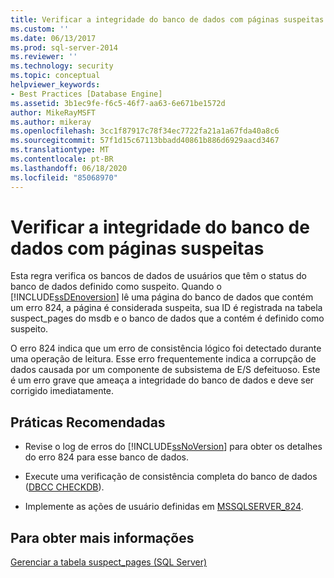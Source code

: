 ```yaml
---
title: Verificar a integridade do banco de dados com páginas suspeitas | Microsoft Docs
ms.custom: ''
ms.date: 06/13/2017
ms.prod: sql-server-2014
ms.reviewer: ''
ms.technology: security
ms.topic: conceptual
helpviewer_keywords:
- Best Practices [Database Engine]
ms.assetid: 3b1ec9fe-f6c5-46f7-aa63-6e671be1572d
author: MikeRayMSFT
ms.author: mikeray
ms.openlocfilehash: 3cc1f87917c78f34ec7722fa21a1a67fda40a8c6
ms.sourcegitcommit: 57f1d15c67113bbadd40861b886d6929aacd3467
ms.translationtype: MT
ms.contentlocale: pt-BR
ms.lasthandoff: 06/18/2020
ms.locfileid: "85068970"
---
```

# <a name="check-integrity-of-database-with-suspect-pages"></a>Verificar a integridade do banco de dados com páginas suspeitas
  Esta regra verifica os bancos de dados de usuários que têm o status do banco de dados definido como suspeito. Quando o [!INCLUDE[ssDEnoversion](../../includes/ssdenoversion-md.md)] lê uma página do banco de dados que contém um erro 824, a página é considerada suspeita, sua ID é registrada na tabela suspect_pages do msdb e o banco de dados que a contém é definido como suspeito.  
  
 O erro 824 indica que um erro de consistência lógico foi detectado durante uma operação de leitura. Esse erro frequentemente indica a corrupção de dados causada por um componente de subsistema de E/S defeituoso. Este é um erro grave que ameaça a integridade do banco de dados e deve ser corrigido imediatamente.  
  
## <a name="best-practices-recommendations"></a>Práticas Recomendadas  
  
-   Revise o log de erros do [!INCLUDE[ssNoVersion](../../includes/ssnoversion-md.md)] para obter os detalhes do erro 824 para esse banco de dados.  
  
-   Execute uma verificação de consistência completa do banco de dados ([DBCC CHECKDB](/sql/t-sql/database-console-commands/dbcc-checkdb-transact-sql)).  
  
-   Implemente as ações de usuário definidas em [MSSQLSERVER_824](https://go.microsoft.com/fwlink/?LinkId=81397).  
  
## <a name="for-more-information"></a>Para obter mais informações  
 [Gerenciar a tabela suspect_pages &#40;SQL Server&#41;](../backup-restore/manage-the-suspect-pages-table-sql-server.md)  
  
  
